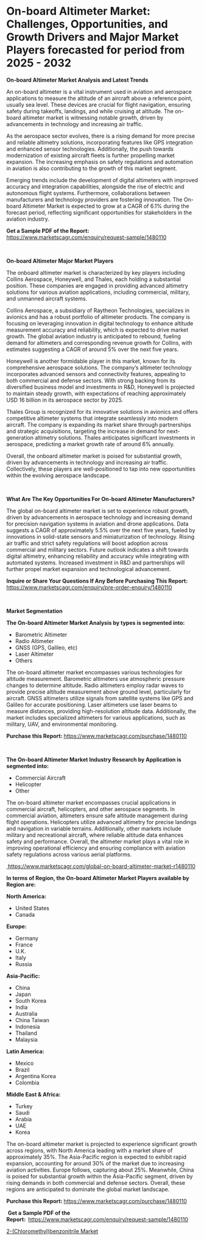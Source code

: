 <p><h1>On-board Altimeter Market: Challenges, Opportunities, and Growth Drivers and Major Market Players forecasted for period from 2025 - 2032</h1></p><p><strong>On-board Altimeter Market Analysis and Latest Trends</strong></p>
<p><p>An on-board altimeter is a vital instrument used in aviation and aerospace applications to measure the altitude of an aircraft above a reference point, usually sea level. These devices are crucial for flight navigation, ensuring safety during takeoffs, landings, and while cruising at altitude. The on-board altimeter market is witnessing notable growth, driven by advancements in technology and increasing air traffic. </p><p>As the aerospace sector evolves, there is a rising demand for more precise and reliable altimetry solutions, incorporating features like GPS integration and enhanced sensor technologies. Additionally, the push towards modernization of existing aircraft fleets is further propelling market expansion. The increasing emphasis on safety regulations and automation in aviation is also contributing to the growth of this market segment. </p><p>Emerging trends include the development of digital altimeters with improved accuracy and integration capabilities, alongside the rise of electric and autonomous flight systems. Furthermore, collaborations between manufacturers and technology providers are fostering innovation. The On-board Altimeter Market is expected to grow at a CAGR of 6.1% during the forecast period, reflecting significant opportunities for stakeholders in the aviation industry.</p></p>
<p><strong>Get a Sample PDF of the Report:&nbsp;</strong> <a href="https://www.marketscagr.com/enquiry/request-sample/1480110?utm_campaign=3271&utm_medium=2&utm_source=Github&utm_content=ia&utm_term=30032025&utm_id=on-board-altimeter">https://www.marketscagr.com/enquiry/request-sample/1480110</a></p>
<p>&nbsp;</p>
<p><strong>On-board Altimeter Major Market Players</strong></p>
<p><p>The onboard altimeter market is characterized by key players including Collins Aerospace, Honeywell, and Thales, each holding a substantial position. These companies are engaged in providing advanced altimetry solutions for various aviation applications, including commercial, military, and unmanned aircraft systems.</p><p>Collins Aerospace, a subsidiary of Raytheon Technologies, specializes in avionics and has a robust portfolio of altimeter products. The company is focusing on leveraging innovation in digital technology to enhance altitude measurement accuracy and reliability, which is expected to drive market growth. The global aviation industry is anticipated to rebound, fueling demand for altimeters and corresponding revenue growth for Collins, with estimates suggesting a CAGR of around 5% over the next five years.</p><p>Honeywell is another formidable player in this market, known for its comprehensive aerospace solutions. The company’s altimeter technology incorporates advanced sensors and connectivity features, appealing to both commercial and defense sectors. With strong backing from its diversified business model and investments in R&D, Honeywell is projected to maintain steady growth, with expectations of reaching approximately USD 16 billion in its aerospace sector by 2025.</p><p>Thales Group is recognized for its innovative solutions in avionics and offers competitive altimeter systems that integrate seamlessly into modern aircraft. The company is expanding its market share through partnerships and strategic acquisitions, targeting the increase in demand for next-generation altimetry solutions. Thales anticipates significant investments in aerospace, predicting a market growth rate of around 6% annually.</p><p>Overall, the onboard altimeter market is poised for substantial growth, driven by advancements in technology and increasing air traffic. Collectively, these players are well-positioned to tap into new opportunities within the evolving aerospace landscape.</p></p>
<p>&nbsp;</p>
<p><strong>What Are The Key Opportunities For On-board Altimeter Manufacturers?</strong></p>
<p><p>The global on-board altimeter market is set to experience robust growth, driven by advancements in aerospace technology and increasing demand for precision navigation systems in aviation and drone applications. Data suggests a CAGR of approximately 5.5% over the next five years, fueled by innovations in solid-state sensors and miniaturization of technology. Rising air traffic and strict safety regulations will boost adoption across commercial and military sectors. Future outlook indicates a shift towards digital altimetry, enhancing reliability and accuracy while integrating with automated systems. Increased investment in R&D and partnerships will further propel market expansion and technological advancement.</p></p>
<p><strong>Inquire or Share Your Questions If Any Before Purchasing This Report:</strong> <a href="https://www.marketscagr.com/enquiry/pre-order-enquiry/1480110?utm_campaign=3271&utm_medium=2&utm_source=Github&utm_content=ia&utm_term=30032025&utm_id=on-board-altimeter">https://www.marketscagr.com/enquiry/pre-order-enquiry/1480110</a></p>
<p>&nbsp;</p>
<p><strong>Market Segmentation</strong></p>
<p><strong>The On-board Altimeter Market Analysis by types is segmented into:</strong></p>
<p><ul><li>Barometric Altimeter</li><li>Radio Altimeter</li><li>GNSS (GPS, Galileo, etc)</li><li>Laser Altimeter</li><li>Others</li></ul></p>
<p><p>The on-board altimeter market encompasses various technologies for altitude measurement. Barometric altimeters use atmospheric pressure changes to determine altitude. Radio altimeters employ radar waves to provide precise altitude measurement above ground level, particularly for aircraft. GNSS altimeters utilize signals from satellite systems like GPS and Galileo for accurate positioning. Laser altimeters use laser beams to measure distances, providing high-resolution altitude data. Additionally, the market includes specialized altimeters for various applications, such as military, UAV, and environmental monitoring.</p></p>
<p><strong>Purchase this Report:&nbsp;</strong><a href="https://www.marketscagr.com/purchase/1480110?utm_campaign=3271&utm_medium=2&utm_source=Github&utm_content=ia&utm_term=30032025&utm_id=on-board-altimeter">https://www.marketscagr.com/purchase/1480110</a></p>
<p>&nbsp;</p>
<p><strong>The On-board Altimeter Market Industry Research by Application is segmented into:</strong></p>
<p><ul><li>Commercial Aircraft</li><li>Helicopter</li><li>Other</li></ul></p>
<p><p>The on-board altimeter market encompasses crucial applications in commercial aircraft, helicopters, and other aerospace segments. In commercial aviation, altimeters ensure safe altitude management during flight operations. Helicopters utilize advanced altimetry for precise landings and navigation in variable terrains. Additionally, other markets include military and recreational aircraft, where reliable altitude data enhances safety and performance. Overall, the altimeter market plays a vital role in improving operational efficiency and ensuring compliance with aviation safety regulations across various aerial platforms.</p></p>
<p><a href="https://www.marketscagr.com/global-on-board-altimeter-market-r1480110?utm_campaign=3271&utm_medium=2&utm_source=Github&utm_content=ia&utm_term=30032025&utm_id=on-board-altimeter">&nbsp;https://www.marketscagr.com/global-on-board-altimeter-market-r1480110</a></p>
<p><strong>In terms of Region, the On-board Altimeter Market Players available by Region are:</strong></p>
<p>
    <p> <strong> North America: </strong>
        <ul>
            <li>United States</li>
            <li>Canada</li>
        </ul>
        </p> 
    <p> <strong> Europe: </strong>
        <ul>
            <li>Germany</li>
            <li>France</li>
            <li>U.K.</li>
            <li>Italy</li>
            <li>Russia</li>
        </ul>
        </p> 
    <p> <strong> Asia-Pacific: </strong>
        <ul>
            <li>China</li>
            <li>Japan</li>
            <li>South Korea</li>
            <li>India</li>
            <li>Australia</li>
            <li>China Taiwan</li>
            <li>Indonesia</li>
            <li>Thailand</li>
            <li>Malaysia</li>
        </ul>
        </p> 
    <p> <strong> Latin America: </strong>
        <ul>
            <li>Mexico</li>
            <li>Brazil</li>
            <li>Argentina Korea</li>
            <li>Colombia</li>
        </ul>
        </p> 
    <p> <strong> Middle East & Africa: </strong>
        <ul>
            <li>Turkey</li>
            <li>Saudi</li>
            <li>Arabia</li>
            <li>UAE</li>
            <li>Korea</li>
        </ul>
    </p>
    </p>
<p><p>The on-board altimeter market is projected to experience significant growth across regions, with North America leading with a market share of approximately 35%. The Asia-Pacific region is expected to exhibit rapid expansion, accounting for around 30% of the market due to increasing aviation activities. Europe follows, capturing about 25%. Meanwhile, China is poised for substantial growth within the Asia-Pacific segment, driven by rising demands in both commercial and defense sectors. Overall, these regions are anticipated to dominate the global market landscape.</p></p>
<p><strong>Purchase this Report: </strong><a href="https://www.marketscagr.com/purchase/1480110?utm_campaign=3271&utm_medium=2&utm_source=Github&utm_content=ia&utm_term=30032025&utm_id=on-board-altimeter">https://www.marketscagr.com/purchase/1480110</a></p>
<p>&nbsp;<strong>Get a Sample PDF of the Report:&nbsp;&nbsp;</strong><a href="https://www.marketscagr.com/enquiry/request-sample/1480110?utm_campaign=3271&utm_medium=2&utm_source=Github&utm_content=ia&utm_term=30032025&utm_id=on-board-altimeter">https://www.marketscagr.com/enquiry/request-sample/1480110</a></p>
<p><strong></strong></p>
<p><p><a href="https://github.com/shamstirroc7/Market-Research-Report-List-1/blob/main/2-chloromethylbenzonitrile-market.md?utm_campaign=3271&utm_medium=2&utm_source=Github&utm_content=ia&utm_term=30032025&utm_id=on-board-altimeter">2-(Chloromethyl)benzonitrile Market</a></p></p>